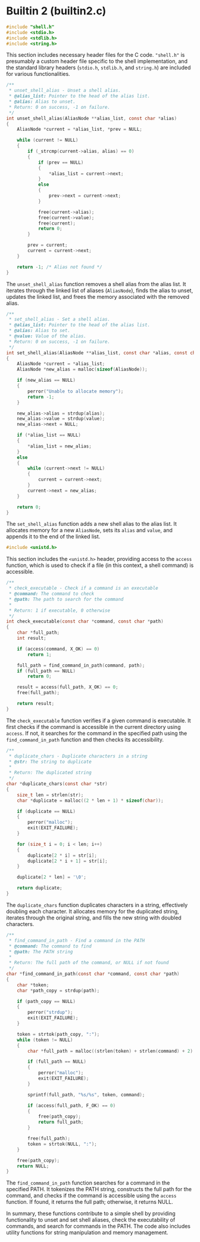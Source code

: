 # Builtin 2 (builtin2.c)
```c
#include "shell.h"
#include <stdio.h>
#include <stdlib.h>
#include <string.h>
```

This section includes necessary header files for the C code. `"shell.h"` is presumably a custom header file specific to the shell implementation, and the standard library headers (`stdio.h`, `stdlib.h`, and `string.h`) are included for various functionalities.

```c
/**
 * unset_shell_alias - Unset a shell alias.
 * @alias_list: Pointer to the head of the alias list.
 * @alias: Alias to unset.
 * Return: 0 on success, -1 on failure.
 */
int unset_shell_alias(AliasNode **alias_list, const char *alias)
{
    AliasNode *current = *alias_list, *prev = NULL;

    while (current != NULL)
    {
        if (_strcmp(current->alias, alias) == 0)
        {
            if (prev == NULL)
            {
                *alias_list = current->next;
            }
            else
            {
                prev->next = current->next;
            }

            free(current->alias);
            free(current->value);
            free(current);
            return 0;
        }

        prev = current;
        current = current->next;
    }

    return -1; /* Alias not found */
}
```

The `unset_shell_alias` function removes a shell alias from the alias list. It iterates through the linked list of aliases (`AliasNode`), finds the alias to unset, updates the linked list, and frees the memory associated with the removed alias.

```c
/**
 * set_shell_alias - Set a shell alias.
 * @alias_list: Pointer to the head of the alias list.
 * @alias: Alias to set.
 * @value: Value of the alias.
 * Return: 0 on success, -1 on failure.
 */
int set_shell_alias(AliasNode **alias_list, const char *alias, const char *value)
{
    AliasNode *current = *alias_list;
    AliasNode *new_alias = malloc(sizeof(AliasNode));

    if (new_alias == NULL)
    {
        perror("Unable to allocate memory");
        return -1;
    }

    new_alias->alias = strdup(alias);
    new_alias->value = strdup(value);
    new_alias->next = NULL;

    if (*alias_list == NULL)
    {
        *alias_list = new_alias;
    }
    else
    {
        while (current->next != NULL)
        {
            current = current->next;
        }
        current->next = new_alias;
    }

    return 0;
}
```

The `set_shell_alias` function adds a new shell alias to the alias list. It allocates memory for a new `AliasNode`, sets its `alias` and `value`, and appends it to the end of the linked list.

```c
#include <unistd.h>
```

This section includes the `<unistd.h>` header, providing access to the `access` function, which is used to check if a file (in this context, a shell command) is accessible.

```c
/**
 * check_executable - Check if a command is an executable
 * @command: The command to check
 * @path: The path to search for the command
 *
 * Return: 1 if executable, 0 otherwise
 */
int check_executable(const char *command, const char *path)
{
    char *full_path;
    int result;

    if (access(command, X_OK) == 0)
        return 1;

    full_path = find_command_in_path(command, path);
    if (full_path == NULL)
        return 0;

    result = access(full_path, X_OK) == 0;
    free(full_path);

    return result;
}
```

The `check_executable` function verifies if a given command is executable. It first checks if the command is accessible in the current directory using `access`. If not, it searches for the command in the specified path using the `find_command_in_path` function and then checks its accessibility.

```c
/**
 * duplicate_chars - Duplicate characters in a string
 * @str: The string to duplicate
 *
 * Return: The duplicated string
 */
char *duplicate_chars(const char *str)
{
    size_t len = strlen(str);
    char *duplicate = malloc((2 * len + 1) * sizeof(char));

    if (duplicate == NULL)
    {
        perror("malloc");
        exit(EXIT_FAILURE);
    }

    for (size_t i = 0; i < len; i++)
    {
        duplicate[2 * i] = str[i];
        duplicate[2 * i + 1] = str[i];
    }

    duplicate[2 * len] = '\0';

    return duplicate;
}
```

The `duplicate_chars` function duplicates characters in a string, effectively doubling each character. It allocates memory for the duplicated string, iterates through the original string, and fills the new string with doubled characters.

```c
/**
 * find_command_in_path - Find a command in the PATH
 * @command: The command to find
 * @path: The PATH string
 *
 * Return: The full path of the command, or NULL if not found
 */
char *find_command_in_path(const char *command, const char *path)
{
    char *token;
    char *path_copy = strdup(path);

    if (path_copy == NULL)
    {
        perror("strdup");
        exit(EXIT_FAILURE);
    }

    token = strtok(path_copy, ":");
    while (token != NULL)
    {
        char *full_path = malloc((strlen(token) + strlen(command) + 2) * sizeof(char));

        if (full_path == NULL)
        {
            perror("malloc");
            exit(EXIT_FAILURE);
        }

        sprintf(full_path, "%s/%s", token, command);

        if (access(full_path, F_OK) == 0)
        {
            free(path_copy);
            return full_path;
        }

        free(full_path);
        token = strtok(NULL, ":");
    }

    free(path_copy);
    return NULL;
}
```

The `find_command_in_path` function searches for a command in the specified PATH. It tokenizes the PATH string, constructs the full path for the command, and checks if the command is accessible using the `access` function. If found, it returns the full path; otherwise, it returns NULL.

In summary, these functions contribute to a simple shell by providing functionality to unset and set shell aliases, check the executability of commands, and search for commands in the PATH. The code also includes utility functions for string manipulation and memory management.
